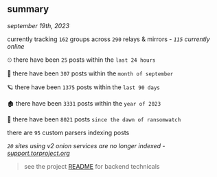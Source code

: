 
## summary
_september 19th, 2023_

currently tracking `162` groups across `290` relays & mirrors - _`115` currently online_

⏲ there have been `25` posts within the `last 24 hours`

🦈 there have been `307` posts within the `month of september`

🪐 there have been `1375` posts within the `last 90 days`

🏚 there have been `3331` posts within the `year of 2023`

🦕 there have been `8021` posts `since the dawn of ransomwatch`

there are `95` custom parsers indexing posts

_`20` sites using v2 onion services are no longer indexed - [support.torproject.org](https://support.torproject.org/onionservices/v2-deprecation/)_

> see the project [README](https://github.com/joshhighet/ransomwatch#ransomwatch--) for backend technicals
